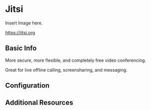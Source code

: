 # Jitsi

Insert Image here.

https://jitsi.org

## Basic Info

More secure, more flexible, and completely free video conferencing.

Great for live offline calling, screensharing, and messaging.


## Configuration



## Additional Resources



